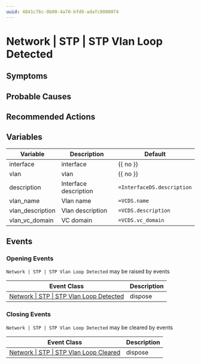 ```yaml
---
uuid: 4841c76c-8b00-4a70-bfd0-adafc80800f4
---
```

# Network | STP | STP Vlan Loop Detected

## Symptoms

## Probable Causes

## Recommended Actions

## Variables

Variable | Description | Default
--- | --- | ---
interface | interface | {{ no }}
vlan | vlan | {{ no }}
description | Interface description | `=InterfaceDS.description`
vlan_name | Vlan name | `=VCDS.name`
vlan_description | Vlan description | `=VCDS.description`
vlan_vc_domain | VC domain | `=VCDS.vc_domain`

## Events

### Opening Events
`Network | STP | STP Vlan Loop Detected` may be raised by events

Event Class | Description
--- | ---
[Network \| STP \| STP Vlan Loop Detected](../../../event-classes/network/stp/stp-vlan-loop-detected.md) | dispose

### Closing Events
`Network | STP | STP Vlan Loop Detected` may be cleared by events

Event Class | Description
--- | ---
[Network \| STP \| STP Vlan Loop Cleared](../../../event-classes/network/stp/stp-vlan-loop-cleared.md) | dispose
